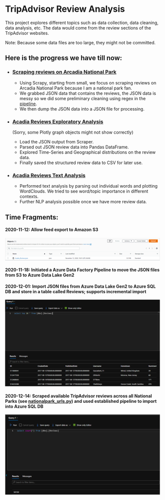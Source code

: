 # TripAdvisor Review Analysis
This project explores different topics such as data collection, data cleaning, data analysis, etc. The data would come from the review sections of the TripAdvisor websites.

Note: Because some data files are too large, they might not be committed.

## Here is the progress we have till now:

- ### [Scraping reviews on Arcadia National Park](https://github.com/tonyychen/Projects/blob/master/Portfolio%20Projects/TripAdvisor/Scraper/Scraper/spiders/tripadvisor.py)
  - Using Scrapy, starting from small, we focus on scraping reviews on Arcadia National Park because I am a national park fan.
  - We grabbed JSON data that contains the reviews, the JSON data is messy so we did some preliminary cleaning using regex in the [pipeline](https://github.com/tonyychen/Projects/blob/master/Portfolio%20Projects/TripAdvisor/Scraper/Scraper/pipelines.py).
  - We then dump the JSON data into a JSON file for processing.
  
- ### [Acadia Reviews Exploratory Analysis](https://nbviewer.jupyter.org/github/tonyychen/Projects/blob/master/Portfolio%20Projects/TripAdvisor/Notebooks/1.%20Acadia%20Reviews%20Exploratory%20Analysis.ipynb)
  (Sorry, some Plotly graph objects might not show correctly)
  - Load the JSON output from Scraper.
  - Parsed out JSON review data into Pandas DataFrame.
  - Explored Time-Series and Geographical distributions on the review data.
  - Finally saved the structured review data to CSV for later use.
  
- ### [Acadia Reviews Text Analysis](https://nbviewer.jupyter.org/github/tonyychen/Projects/blob/master/Portfolio%20Projects/TripAdvisor/Notebooks/2.%20Acadia%20Reviews%20Text%20Analysis.ipynb)
  - Performed text analysis by parsing out individual words and plotting WordClouds. We tried to see word/topic importance in different contexts.
  - Further NLP analysis possible once we have more review data.

## Time Fragments:

#### 2020-11-12: Allow feed export to Amazon S3
![S3 Snapshot](https://github.com/tonyychen/Projects/blob/master/Portfolio%20Projects/TripAdvisor/Snapshots/S3%20Snapshot.PNG)

#### 2020-11-18: Initiated a Azure Data Factory Pipeline to move the JSON files from S3 to Azure Data Lake Gen2

#### 2020-12-01: Import JSON files from Azure Data Lake Gen2 to Azure SQL DB and store in a table called Reviews; supports incremental import
![SELECT Reviews Snapshot](https://github.com/tonyychen/Projects/blob/master/Portfolio%20Projects/TripAdvisor/Snapshots/SELECT%20Reviews%20Snapshot.PNG)

#### 2020-12-14: Scraped available TripAdvisor reviews across all National Parks (see [nationalpark_urls.py](https://github.com/tonyychen/Projects/blob/master/Portfolio%20Projects/TripAdvisor/Scraper/Scraper/spiders/nationalpark_urls.py)) and used established pipeline to import into Azure SQL DB
![SELECT All Reviews Count Snapshot](https://github.com/tonyychen/Projects/blob/master/Portfolio%20Projects/TripAdvisor/Snapshots/SELECT%20All%20Reviews%20Count%20Snapshot.PNG)